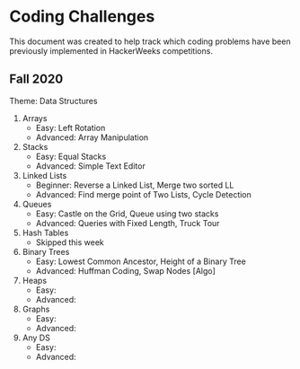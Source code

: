 # Coding Challenges
This document was created to help track which coding problems have been previously implemented in HackerWeeks competitions.

## Fall 2020
Theme: Data Structures
1. Arrays
    * Easy: Left Rotation
    * Advanced: Array Manipulation
2. Stacks
    * Easy: Equal Stacks
    * Advanced: Simple Text Editor
3. Linked Lists
    * Beginner: Reverse a Linked List, Merge two sorted LL
    * Advanced: Find merge point of Two Lists, Cycle Detection
4. Queues
    * Easy: Castle on the Grid, Queue using two stacks
    * Advanced: Queries with Fixed Length, Truck Tour
5. Hash Tables
    * Skipped this week
6. Binary Trees
    * Easy: Lowest Common Ancestor, Height of a Binary Tree
    * Advanced: Huffman Coding, Swap Nodes [Algo]
7. Heaps
    * Easy: 
    * Advanced:
8. Graphs
    * Easy: 
    * Advanced:
9. Any DS
    * Easy: 
    * Advanced:
